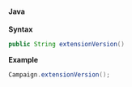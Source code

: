 #### Java

**Syntax**

```java
public String extensionVersion()
```

**Example**

```java
Campaign.extensionVersion();
```